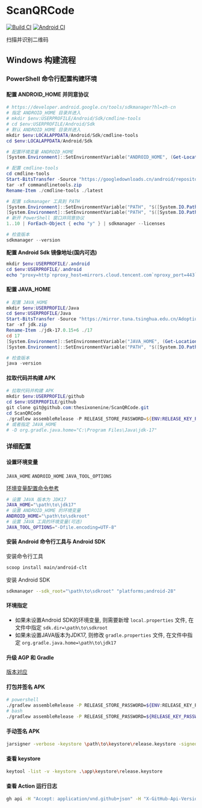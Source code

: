 # ScanQRCode

[![Build CI](https://github.com/thesixonenine/ScanQRCode/actions/workflows/build.yml/badge.svg?branch=master)](https://github.com/thesixonenine/ScanQRCode/actions/workflows/build.yml)
[![Android CI](https://github.com/thesixonenine/ScanQRCode/actions/workflows/android.yml/badge.svg?branch=master)](https://github.com/thesixonenine/ScanQRCode/actions/workflows/android.yml)


扫描并识别二维码


## Windows 构建流程

### PowerShell 命令行配置构建环境

#### 配置 ANDROID_HOME 并同意协议

```powershell
# https://developer.android.google.cn/tools/sdkmanager?hl=zh-cn
# 指定 ANDROID_HOME 目录并进入
# mkdir $env:USERPROFILE/Android/Sdk/cmdline-tools
# cd $env:USERPROFILE/Android/Sdk
# 默认 ANDROID_HOME 目录并进入
mkdir $env:LOCALAPPDATA/Android/Sdk/cmdline-tools
cd $env:LOCALAPPDATA/Android/Sdk

# 配置环境变量 ANDROID_HOME
[System.Environment]::SetEnvironmentVariable("ANDROID_HOME", (Get-Location).Path, "USER")

# 配置 cmdline-tools
cd cmdline-tools
Start-BitsTransfer -Source "https://googledownloads.cn/android/repository/commandlinetools-win-13114758_latest.zip" -Destination "commandlinetools.zip"
tar -xf commandlinetools.zip
Rename-Item ./cmdline-tools ./latest

# 配置 sdkmanager 工具到 PATH
[System.Environment]::SetEnvironmentVariable("PATH", "$([System.IO.Path]::Combine([System.Environment]::GetEnvironmentVariable('ANDROID_HOME', 'User'), 'cmdline-tools\latest\bin'));$([System.Environment]::GetEnvironmentVariable('PATH', 'User'))", "User")
[System.Environment]::SetEnvironmentVariable("PATH", "$([System.IO.Path]::Combine([System.Environment]::GetEnvironmentVariable('ANDROID_HOME', 'User'), 'platform-tools'));$([System.Environment]::GetEnvironmentVariable('PATH', 'User'))", "User")
# 新开 PowerShell 窗口并同意协议
1..10 | ForEach-Object { echo "y" } | sdkmanager --licenses

# 检查版本
sdkmanager --version
```

**配置 Android Sdk 镜像地址(国内可选)**

```powershell
mkdir $env:USERPROFILE/.android
cd $env:USERPROFILE/.android
echo "proxy=http`nproxy_host=mirrors.cloud.tencent.com`nproxy_port=443`nno_https=false" > ./repositories.cfg
```

#### 配置 JAVA_HOME

```powershell
# 配置 JAVA_HOME
mkdir $env:USERPROFILE/Java
cd $env:USERPROFILE/Java
Start-BitsTransfer -Source "https://mirror.tuna.tsinghua.edu.cn/Adoptium/17/jdk/x64/windows/OpenJDK17U-jdk_x64_windows_hotspot_17.0.15_6.zip" -Destination "jdk.zip"
tar -xf jdk.zip
Rename-Item ./jdk-17.0.15+6 ./17
cd 17
[System.Environment]::SetEnvironmentVariable("JAVA_HOME", (Get-Location).Path, "USER")
[System.Environment]::SetEnvironmentVariable("PATH", "$([System.IO.Path]::Combine([System.Environment]::GetEnvironmentVariable('JAVA_HOME', 'User'), 'bin'));$([System.Environment]::GetEnvironmentVariable('PATH', 'User'))", "User")

# 检查版本
java -version
```

#### 拉取代码并构建 APK

```powershell
# 拉取代码并构建 APK
mkdir $env:USERPROFILE/github
cd $env:USERPROFILE/github
git clone git@github.com:thesixonenine/ScanQRCode.git
cd ScanQRCode
./gradlew assembleRelease -P RELEASE_STORE_PASSWORD=${ENV:RELEASE_KEY_PASSWORD} -P RELEASE_KEY_ALIAS=${ENV:RELEASE_KEY_ALIAS} -P RELEASE_KEY_PASSWORD=${ENV:RELEASE_KEY_PASSWORD}
# 或者指定 JAVA_HOME
# -D org.gradle.java.home="C:\Program Files\Java\jdk-17"
```

### 详细配置

#### 设置环境变量

`JAVA_HOME` `ANDROID_HOME` `JAVA_TOOL_OPTIONS`

[环境变量配置命令参考](https://blog.thesixonenine.site/p/windows/#环境变量配置)

```bash
# 设置 JAVA 版本为 JDK17
JAVA_HOME="\path\to\jdk17"
# 设置 ANDROID_HOME 的环境变量
ANDROID_HOME="\path\to\sdkroot"
# 设置 JAVA 工具的环境变量(可选)
JAVA_TOOL_OPTIONS="-Dfile.encoding=UTF-8"
```

#### 安装 Android 命令行工具与 Android SDK

安装命令行工具

```bash
scoop install main/android-clt
```

安装 Android SDK

```bash
sdkmanager --sdk_root="\path\to\sdkroot" "platforms;android-28"
```

#### 环境指定

- 如果未设置Android SDK的环境变量, 则需要新增 `local.properties` 文件, 在文件中指定 `sdk.dir=\path\to\sdkroot`
- 如果未设置JAVA版本为JDK17, 则修改 `gradle.properties` 文件, 在文件中指定 `org.gradle.java.home=\path\to\jdk17`

#### 升级 AGP 和 Gradle

[版本对应](https://developer.android.com/build/releases/gradle-plugin#updating-gradle)

#### 打包并签名 APK

```bash
# powershell
./gradlew assembleRelease -P RELEASE_STORE_PASSWORD=${ENV:RELEASE_KEY_PASSWORD} -P RELEASE_KEY_ALIAS=${ENV:RELEASE_KEY_ALIAS} -P RELEASE_KEY_PASSWORD=${ENV:RELEASE_KEY_PASSWORD}
# bash
./gradlew assembleRelease -P RELEASE_STORE_PASSWORD=${RELEASE_KEY_PASSWORD} -P RELEASE_KEY_ALIAS=${RELEASE_KEY_ALIAS} -P RELEASE_KEY_PASSWORD=${RELEASE_KEY_PASSWORD}
```

#### 手动签名 APK

```bash
jarsigner -verbose -keystore \path\to\keystore\release.keystore -signedjar .\app\build\outputs\apk\release\app-release-signed.apk .\app\build\outputs\apk\release\app-release-unsigned.apk keystorealias
```

#### 查看 keystore

```bash
keytool -list -v -keystore .\app\keystore\release.keystore
```

#### 查看 Action 运行日志

```bash
gh api -H "Accept: application/vnd.github+json" -H "X-GitHub-Api-Version: 2022-11-28" /repos/thesixonenine/ScanQRCode/actions/runs --paginate --jq '.workflow_runs[] | select(.conclusion != "") | .id'
```
